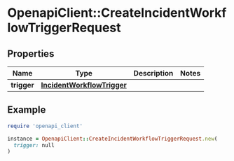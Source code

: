 # OpenapiClient::CreateIncidentWorkflowTriggerRequest

## Properties

| Name | Type | Description | Notes |
| ---- | ---- | ----------- | ----- |
| **trigger** | [**IncidentWorkflowTrigger**](IncidentWorkflowTrigger.md) |  |  |

## Example

```ruby
require 'openapi_client'

instance = OpenapiClient::CreateIncidentWorkflowTriggerRequest.new(
  trigger: null
)
```

